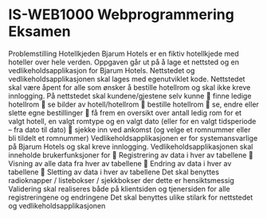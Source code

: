 # IS-WEB1000 Webprogrammering Eksamen
Problemstilling
Hotellkjeden Bjarum Hotels er en fiktiv hotellkjede med hoteller over hele verden.
Oppgaven går ut på å lage et nettsted og en vedlikeholdsapplikasjon for Bjarum Hotels. Nettstedet og vedlikeholdsapplikasjonen skal lages med egenutviklet kode.
Nettstedet skal være åpent for alle som ønsker å bestille hotellrom og skal ikke kreve innlogging.
På nettstedet skal kundene/gjestene selv kunne
 finne ledige hotellrom
 se bilder av hotell/hotellrom
 bestille hotellrom
 se, endre eller slette egne bestillinger
 få frem en oversikt over antall ledig rom for et valgt hotell, en valgt romtype og en valgt dato (eller for en valgt tidsperiode – fra dato til dato)
 sjekke inn ved ankomst (og velge et romnummer eller bli tildelt et romnummer)
Vedlikeholdsapplikasjonen er for systemansvarlige på Bjarum Hotels og skal kreve innlogging.
Vedlikeholdsapplikasjonen skal inneholde brukerfunksjoner for
 Registrering av data i hver av tabellene
 Visning av alle data fra hver av tabellene
 Endring av data i hver av tabellene
 Sletting av data i hver av tabellene
Det skal benyttes radioknapper / listebokser / sjekkbokser der dette er hensiktsmessig
Validering skal realiseres både på klientsiden og tjenersiden for alle registreringene og endringene
Det skal benyttes ulike stilark for nettstedet og vedlikeholdsapplikasjonen
